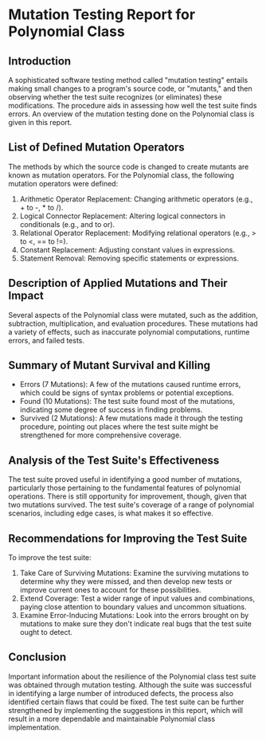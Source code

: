 # Mutation Testing Report for Polynomial Class
## Introduction
A sophisticated software testing method called "mutation testing" entails making small changes to a program's source code, or "mutants," and then observing whether the test suite recognizes (or eliminates) these modifications. The procedure aids in assessing how well the test suite finds errors. An overview of the mutation testing done on the Polynomial class is given in this report.
## List of Defined Mutation Operators
The methods by which the source code is changed to create mutants are known as mutation operators. For the Polynomial class, the following mutation operators were defined:
1. Arithmetic Operator Replacement: Changing arithmetic operators (e.g., + to -, * to /).
2. Logical Connector Replacement: Altering logical connectors in conditionals (e.g., and to or).
3. Relational Operator Replacement: Modifying relational operators (e.g., > to <, == to !=).
4. Constant Replacement: Adjusting constant values in expressions.
5. Statement Removal: Removing specific statements or expressions.
## Description of Applied Mutations and Their Impact
Several aspects of the Polynomial class were mutated, such as the addition, subtraction, multiplication, and evaluation procedures. These mutations had a variety of effects, such as inaccurate polynomial computations, runtime errors, and failed tests.
## Summary of Mutant Survival and Killing
- Errors (7 Mutations): A few of the mutations caused runtime errors, which could be signs of syntax problems or potential exceptions.
- Found (10 Mutations): The test suite found most of the mutations, indicating some degree of success in finding problems.
- Survived (2 Mutations): A few mutations made it through the testing procedure, pointing out places where the test suite might be strengthened for more comprehensive coverage.
## Analysis of the Test Suite's Effectiveness
The test suite proved useful in identifying a good number of mutations, particularly those pertaining to the fundamental features of polynomial operations. There is still opportunity for improvement, though, given that two mutations survived. The test suite's coverage of a range of polynomial scenarios, including edge cases, is what makes it so effective.
## Recommendations for Improving the Test Suite
To improve the test suite:
1. Take Care of Surviving Mutations: Examine the surviving mutations to determine why they were missed, and then develop new tests or improve current ones to account for these possibilities.
2. Extend Coverage: Test a wider range of input values and combinations, paying close attention to boundary values and uncommon situations.
3. Examine Error-Inducing Mutations: Look into the errors brought on by mutations to make sure they don't indicate real bugs that the test suite ought to detect.
## Conclusion
Important information about the resilience of the Polynomial class test suite was obtained through mutation testing. Although the suite was successful in identifying a large number of introduced defects, the process also identified certain flaws that could be fixed. The test suite can be further strengthened by implementing the suggestions in this report, which will result in a more dependable and maintainable Polynomial class implementation.
